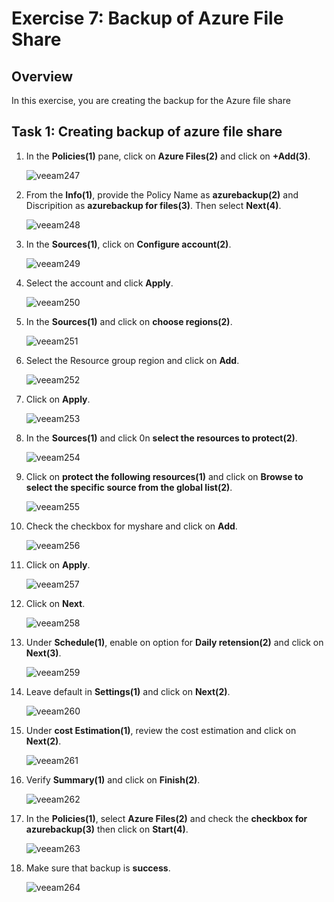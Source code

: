 # Exercise 7: Backup of Azure File Share

## Overview

In this exercise, you are creating the backup for the Azure file share

## Task 1: Creating backup of azure file share

1. In the **Policies(1)** pane, click on **Azure Files(2)** and click on **+Add(3)**.

   ![veeam247](./images/veeam247.png)

2. From the **Info(1)**, provide the Policy Name as **azurebackup(2)** and Discripition as **azurebackup for files(3)**. Then select **Next(4)**.

   ![veeam248](./images/veeam248.png)

3. In the **Sources(1)**, click on **Configure account(2)**.

   ![veeam249](./images/veeam249.png)

4. Select the account and click **Apply**.

   ![veeam250](./images/veeam250.png)

5. In the **Sources(1)** and click on **choose regions(2)**.

   ![veeam251](./images/veeam251.png)

6. Select the Resource group region and click on **Add**.

   ![veeam252](./images/veeam252.png)

7. Click on **Apply**.

   ![veeam253](./images/veeam253.png)

8. In the **Sources(1)** and click 0n **select the resources to protect(2)**.

   ![veeam254](./images/veeam254.png)

9. Click on **protect the following resources(1)** and click on **Browse to select the specific source from the global list(2)**.

   ![veeam255](./images/veeam255.png)

10. Check the checkbox for myshare and click on **Add**.

    ![veeam256](./images/veeam256.png)

11. Click on **Apply**.

    ![veeam257](./images/veeam257.png)

12. Click on **Next**.

    ![veeam258](./images/veeam258.png)

13. Under **Schedule(1)**, enable on option for **Daily retension(2)** and click on **Next(3)**.

    ![veeam259](./images/veeam259.png)

14. Leave default in **Settings(1)** and click on **Next(2)**.

    ![veeam260](./images/veeam260.png)

15. Under **cost Estimation(1)**, review the cost estimation and click on **Next(2)**.

    ![veeam261](./images/veeam261.png)

16. Verify **Summary(1)** and click on **Finish(2)**.

    ![veeam262](./images/veeam262.png)

17. In the **Policies(1)**, select **Azure Files(2)** and check the **checkbox for azurebackup(3)** then click on **Start(4)**.

    ![veeam263](./images/veeam263.png)

18. Make sure that backup is **success**.

    ![veeam264](./images/veeam264.png)
